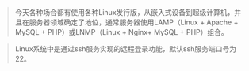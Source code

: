 > 今天各种场合都有使用各种Linux发行版，从嵌入式设备到超级计算机，并且在服务器领域确定了地位，通常服务器使用LAMP（Linux + Apache + MySQL + PHP）或LNMP（Linux + Nginx+ MySQL + PHP）组合。

> Linux系统中是通过ssh服务实现的远程登录功能，默认ssh服务端口号为 22。